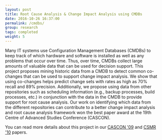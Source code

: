 ```yaml
---
layout: post
title: Root Cause Analysis & Change Impact Analysis using CMDBs
date: 2016-10-26 16:37:00
permalink: /cmdbs/
group: research
tags: completed
weight: 5
---
```


Many IT systems use Configuration Management Databases (CMDBs) to keep track of which hardware and software is installed as well as any problems that occur over time. Thus, over time, CMDBs collect large amounts of valuable data that can be used for decision support. This project proposes mining historic data from a CMDB to detect common co-changes that can be used to support change impact analysis. <!--more--> We show that using co-changes helps predict change sets with rates as high as 70% recall and 89% precision. Additionally, we propose using data from other repositories such as scheduling information (e.g., backup processes, build processes, etc.) in conjunction with the data in the CMDB to provide support for root cause analysis. Our work on identifying which data from the different repositories can contribute to a better change impact analysis and root cause analysis framework won the best paper award at the 19th Centre of Advanced Studies Conference (CASCON).


You can read more details about this project in our [CASCON '09](/resources/pubs/Nadi_cascon09.pdf) and [CSMR '10](/resources/pubs/NADI_CSMR2010.pdf) papers.